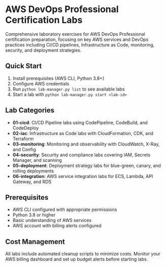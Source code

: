 # AWS DevOps Professional Certification Labs

Comprehensive laboratory exercises for AWS DevOps Professional certification preparation, focusing on key AWS services and DevOps practices including CI/CD pipelines, Infrastructure as Code, monitoring, security, and deployment strategies.

## Quick Start

1. Install prerequisites (AWS CLI, Python 3.8+)
2. Configure AWS credentials
3. Run `python lab-manager.py list` to see available labs
4. Start a lab with `python lab-manager.py start <lab-id>`

## Lab Categories

- **01-cicd**: CI/CD Pipeline labs using CodePipeline, CodeBuild, and CodeDeploy
- **02-iac**: Infrastructure as Code labs with CloudFormation, CDK, and Terraform
- **03-monitoring**: Monitoring and observability with CloudWatch, X-Ray, and Config
- **04-security**: Security and compliance labs covering IAM, Secrets Manager, and scanning
- **05-deployment**: Deployment strategy labs for blue-green, canary, and rolling deployments
- **06-integration**: AWS service integration labs for ECS, Lambda, API Gateway, and RDS

## Prerequisites

- AWS CLI configured with appropriate permissions
- Python 3.8 or higher
- Basic understanding of AWS services
- AWS account with billing alerts configured

## Cost Management

All labs include automated cleanup scripts to minimize costs. Monitor your AWS billing dashboard and set up budget alerts before starting labs.